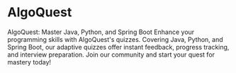 # AlgoQuest
AlgoQuest: Master Java, Python, and Spring Boot  Enhance your programming skills with AlgoQuest's quizzes. Covering Java, Python, and Spring Boot, our adaptive quizzes offer instant feedback, progress tracking, and interview preparation. Join our community and start your quest for mastery today!
